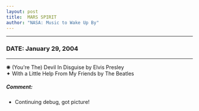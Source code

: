 ```yaml
---
layout: post
title:  MARS SPIRIT
author: "NASA: Music to Wake Up By"
---
```


----
### DATE: January 29, 2004
----
✺ (You're The) Devil In Disguise by Elvis Presley  &nbsp;<br />✦ With a Little Help From My Friends by The Beatles

##### Comment:
* Continuing debug, got picture!

